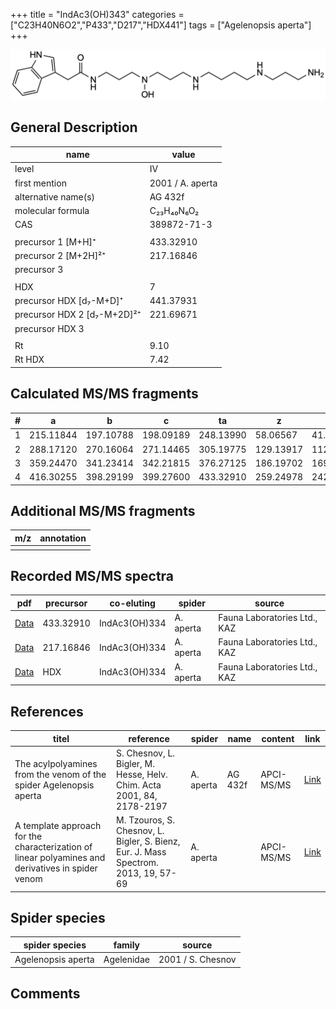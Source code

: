 +++
title = "IndAc3(OH)343"
categories = ["C23H40N6O2","P433","D217","HDX441"]
tags = ["Agelenopsis aperta"]
+++

![](/img/IndAc3(OH)343.png)

## General Description

| name                        | value            |
|-----------------------------|------------------|
| level                       | IV               |
| first mention               | 2001 / A. aperta |
| alternative name(s)         | AG 432f          |
| molecular formula           | C₂₃H₄₀N₆O₂       |
| CAS                         | 389872-71-3      |
|                             |                  |
| precursor 1 [M+H]⁺          | 433.32910        |
| precursor 2 [M+2H]²⁺        | 217.16846        |
| precursor 3                 |                  |
|                             |                  |
| HDX                         | 7                |
| precursor HDX   [d₇-M+D]⁺   | 441.37931        |
| precursor HDX 2 [d₇-M+2D]²⁺ | 221.69671        |
| precursor HDX 3             |                  |
|                             |                  |
| Rt                          | 9.10             |
| Rt HDX                      | 7.42             |

## Calculated MS/MS fragments

| # | a         | b         | c         | ta        | z         | y         | tz        |
|---|-----------|-----------|-----------|-----------|-----------|-----------|-----------|
| 1 | 215.11844 | 197.10788 | 198.09189 | 248.13990 | 58.06567  | 41.03912  | 75.09222  |
| 2 | 288.17120 | 270.16064 | 271.14465 | 305.19775 | 129.13917 | 112.11262 | 146.16572 |
| 3 | 359.24470 | 341.23414 | 342.21815 | 376.27125 | 186.19702 | 169.17047 | 219.21848 |
| 4 | 416.30255 | 398.29199 | 399.27600 | 433.32910 | 259.24978 | 242.22323 | 276.27633 |

## Additional MS/MS fragments

| m/z       | annotation |
|-----------|------------|
|           |            |

## Recorded MS/MS spectra

| pdf                                                              | precursor | co-eluting    | spider    | source                       |
|------------------------------------------------------------------|-----------|---------------|-----------|------------------------------|
| [Data](/pdf/A-aperta/433_IndAc3(OH)334_IndAc3(OH)343_Aa.pdf)     | 433.32910 | IndAc3(OH)334 | A. aperta | Fauna Laboratories Ltd., KAZ |
| [Data](/pdf/A-aperta/433_IndAc3(OH)334_IndAc3(OH)343_Aa_2.pdf)   | 217.16846 | IndAc3(OH)334 | A. aperta | Fauna Laboratories Ltd., KAZ |
| [Data](/pdf/A-aperta/433_IndAc3(OH)334_IndAc3(OH)343_Aa_HDX.pdf) | HDX       | IndAc3(OH)334 | A. aperta | Fauna Laboratories Ltd., KAZ |

## References

| titel                                                                                             | reference                                                                           | spider    | name    | content    | link                                                                                                                          |
|---------------------------------------------------------------------------------------------------|-------------------------------------------------------------------------------------|-----------|---------|------------|-------------------------------------------------------------------------------------------------------------------------------|
| The acylpolyamines from the venom of the spider Agelenopsis aperta                                | S. Chesnov, L. Bigler, M. Hesse, Helv. Chim. Acta 2001, 84, 2178-2197               | A. aperta | AG 432f | APCI-MS/MS | [Link](https://onlinelibrary.wiley.com/doi/abs/10.1002/1522-2675%2820010815%2984%3A8%3C2178%3A%3AAID-HLCA2178%3E3.0.CO%3B2-N) |
| A template approach for the characterization of linear polyamines and derivatives in spider venom | M. Tzouros, S. Chesnov, L. Bigler, S. Bienz, Eur. J. Mass Spectrom. 2013, 19, 57-69 | A. aperta |         | APCI-MS/MS | [Link](https://journals.sagepub.com/doi/10.1255/ejms.1213)                                                                    |

## Spider species

| spider species     | family     | source            |
|--------------------|------------|-------------------|
| Agelenopsis aperta | Agelenidae | 2001 / S. Chesnov |

## Comments